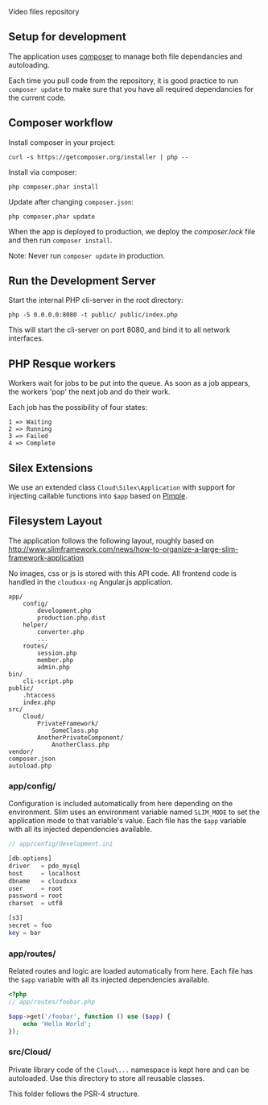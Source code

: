 Video files repository

Setup for development
---------------------

The application uses [composer](https://getcomposer.org) to manage both
file dependancies and autoloading.

Each time you pull code from the repository, it is good practice to run
`composer update` to make sure that you have all required dependancies
for the current code.

Composer workflow
-----------------

Install composer in your project:

    curl -s https://getcomposer.org/installer | php --

Install via composer:

    php composer.phar install

Update after changing `composer.json`:

    php composer.phar update

When the app is deployed to production, we deploy
the *composer.lock* file and then run `composer install`.

Note: Never run `composer update` in production.

Run the Development Server
--------------------------

Start the internal PHP cli-server in the root directory:

    php -S 0.0.0.0:8080 -t public/ public/index.php

This will start the cli-server on port 8080, and bind it to all network interfaces.


PHP Resque workers
------------------

Workers wait for jobs to be put into the queue. As soon as a job
appears, the workers 'pop' the next job and do their work.

Each job has the possibility of four states:

    1 => Waiting
    2 => Running
    3 => Failed
    4 => Complete

Silex Extensions
---------------

We use an extended class `Cloud\Silex\Application` with support for injecting
callable functions into `$app` based on [Pimple](http://pimple.sensiolabs.org/).

Filesystem Layout
-----------------

The application follows the following layout, roughly based on
http://www.slimframework.com/news/how-to-organize-a-large-slim-framework-application

No images, css or js is stored with this API code. All frontend code is
handled in the `cloudxxx-ng` Angular.js application.

    app/
        config/
            development.php
            production.php.dist
        helper/
            converter.php 
            ...
        routes/
            session.php
            member.php
            admin.php
    bin/
        cli-script.php
    public/
        .htaccess
        index.php
    src/
        Cloud/
            PrivateFramework/
                SomeClass.php
            AnotherPrivateComponent/
                AnotherClass.php
    vendor/
    composer.json
    autoload.php

### app/config/

Configuration is included automatically from here depending on the
environment. Slim uses an environment variable named `SLIM_MODE` to set
the application mode to that variable's value. Each file has the `$app`
variable with all its injected dependencies available.

```php
// app/config/development.ini

[db.options]
driver   = pdo_mysql
host     = localhost
dbname   = cloudxxx
user     = root
password = root
charset  = utf8

[s3]
secret = foo
key = bar

```

### app/routes/

Related routes and logic are loaded automatically from here. Each file
has the `$app` variable with all its injected dependencies available.

```php
<?php
// app/routes/foobar.php

$app->get('/foobar', function () use ($app) {
    echo 'Hello World';
});
```

### src/Cloud/

Private library code of the `Cloud\...` namespace is kept here and
can be autoloaded. Use this directory to store all reusable classes.

This folder follows the PSR-4 structure.
